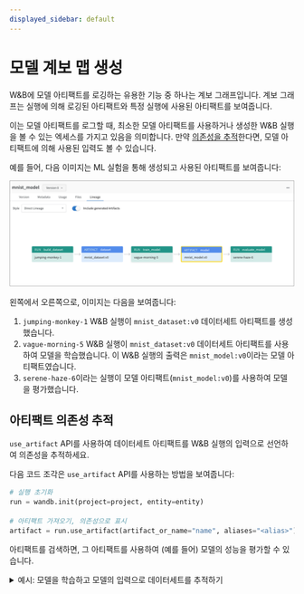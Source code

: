 ```yaml
---
displayed_sidebar: default
---
```


# 모델 계보 맵 생성
W&B에 모델 아티팩트를 로깅하는 유용한 기능 중 하나는 계보 그래프입니다. 계보 그래프는 실행에 의해 로깅된 아티팩트와 특정 실행에 사용된 아티팩트를 보여줍니다.

이는 모델 아티팩트를 로그할 때, 최소한 모델 아티팩트를 사용하거나 생성한 W&B 실행을 볼 수 있는 엑세스를 가지고 있음을 의미합니다. 만약 [의존성을 추적](#track-an-artifact-dependency)한다면, 모델 아티팩트에 의해 사용된 입력도 볼 수 있습니다.

예를 들어, 다음 이미지는 ML 실험을 통해 생성되고 사용된 아티팩트를 보여줍니다:

![](/images/models/model_lineage_example.png)

왼쪽에서 오른쪽으로, 이미지는 다음을 보여줍니다:
1. `jumping-monkey-1` W&B 실행이 `mnist_dataset:v0` 데이터세트 아티팩트를 생성했습니다.
2. `vague-morning-5` W&B 실행이 `mnist_dataset:v0` 데이터세트 아티팩트를 사용하여 모델을 학습했습니다. 이 W&B 실행의 출력은 `mnist_model:v0`이라는 모델 아티팩트였습니다.
3. `serene-haze-6`이라는 실행이 모델 아티팩트(`mnist_model:v0`)를 사용하여 모델을 평가했습니다.

## 아티팩트 의존성 추적

`use_artifact` API를 사용하여 데이터세트 아티팩트를 W&B 실행의 입력으로 선언하여 의존성을 추적하세요.

다음 코드 조각은 `use_artifact` API를 사용하는 방법을 보여줍니다:

```python
# 실행 초기화
run = wandb.init(project=project, entity=entity)

# 아티팩트 가져오기, 의존성으로 표시
artifact = run.use_artifact(artifact_or_name="name", aliases="<alias>")
```

아티팩트를 검색하면, 그 아티팩트를 사용하여 (예를 들어) 모델의 성능을 평가할 수 있습니다.

<details>

<summary>예시: 모델을 학습하고 모델의 입력으로 데이터세트를 추적하기</summary>

```python
job_type = "train_model"

config = {
    "optimizer": "adam",
    "batch_size": 128,
    "epochs": 5,
    "validation_split": 0.1,
}

run = wandb.init(project=project, job_type=job_type, config=config)

version = "latest"
name = "{}:{}".format("{}_dataset".format(model_use_case_id), version)

# highlight-start
artifact = run.use_artifact(name)
# highlight-end

train_table = artifact.get("train_table")
x_train = train_table.get_column("x_train", convert_to="numpy")
y_train = train_table.get_column("y_train", convert_to="numpy")

# config 사전에서 변수로 값 저장하기 쉽게 하기
num_classes = 10
input_shape = (28, 28, 1)
loss = "categorical_crossentropy"
optimizer = run.config["optimizer"]
metrics = ["accuracy"]
batch_size = run.config["batch_size"]
epochs = run.config["epochs"]
validation_split = run.config["validation_split"]

# 모델 아키텍처 생성
model = keras.Sequential(
    [
        layers.Input(shape=input_shape),
        layers.Conv2D(32, kernel_size=(3, 3), activation="relu"),
        layers.MaxPooling2D(pool_size=(2, 2)),
        layers.Conv2D(64, kernel_size=(3, 3), activation="relu"),
        layers.MaxPooling2D(pool_size=(2, 2)),
        layers.Flatten(),
        layers.Dropout(0.5),
        layers.Dense(num_classes, activation="softmax"),
    ]
)
model.compile(loss=loss, optimizer=optimizer, metrics=metrics)

# 학습 데이터를 위한 라벨 생성
y_train = keras.utils.to_categorical(y_train, num_classes)

# 학습 및 테스트 세트 생성
x_t, x_v, y_t, y_v = train_test_split(x_train, y_train, test_size=0.33)

# 모델 학습
model.fit(
    x=x_t,
    y=y_t,
    batch_size=batch_size,
    epochs=epochs,
    validation_data=(x_v, y_v),
    callbacks=[WandbCallback(log_weights=True, log_evaluation=True)],
)

# 모델을 로컬에 저장
path = "model.h5"
model.save(path)

path = "./model.h5"
registered_model_name = "MNIST-dev"
name = "mnist_model"

# highlight-start
run.link_model(path=path, registered_model_name=registered_model_name, name=name)
# highlight-end
run.finish()
```

</details>